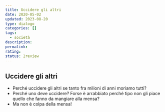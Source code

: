 ```yaml
---
title: Uccidere gli altri
date: 2020-05-02
updated: 2023-08-20
type: dialogo
categories: []
tags:
  - società
description: 
permalink: 
rating: 
status: 2review
---
```

## Uccidere gli altri

- Perché uccidere gli altri se tanto fra milioni di anni moriamo tutti?
- Perché uno deve uccidere? Forse è arrabbiato perché tipo non gli piace quello che fanno da mangiare alla mensa?
- Ma non è colpa della mensa!
